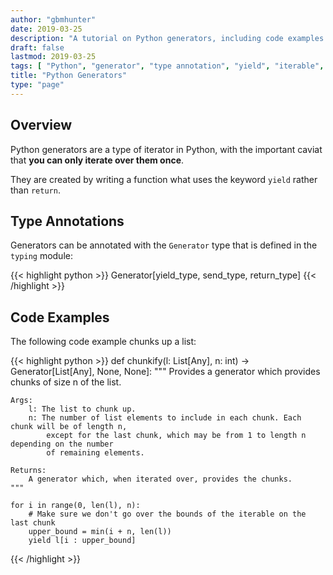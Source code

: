 ```yaml
---
author: "gbmhunter"
date: 2019-03-25
description: "A tutorial on Python generators, including code examples and info on type annotations."
draft: false
lastmod: 2019-03-25
tags: [ "Python", "generator", "type annotation", "yield", "iterable", "iterator" ]
title: "Python Generators"
type: "page"
---
```


<h2>Overview</h2>

Python generators are a type of iterator in Python, with the important caviat that <b>you can only iterate over them once</b>.

They are created by writing a function what uses the keyword <code>yield</code> rather than <code>return</code>.

<h2>Type Annotations</h2>

Generators can be annotated with the <code>Generator</code> type that is defined in the <code>typing</code> module:

{{< highlight python >}}
Generator[yield_type, send_type, return_type] 
{{< /highlight >}}

<h2>Code Examples</h2>

<p>The following code example chunks up a list:</p>

{{< highlight python >}}
def chunkify(l: List[Any], n: int) -> Generator[List[Any], None, None]:
    """
    Provides a generator which provides chunks of size n of the list.

    Args:
        l: The list to chunk up.
        n: The number of list elements to include in each chunk. Each chunk will be of length n,
            except for the last chunk, which may be from 1 to length n depending on the number
            of remaining elements.

    Returns:
        A generator which, when iterated over, provides the chunks.
    """

    for i in range(0, len(l), n):
        # Make sure we don't go over the bounds of the iterable on the last chunk
        upper_bound = min(i + n, len(l))
        yield l[i : upper_bound]
{{< /highlight >}}